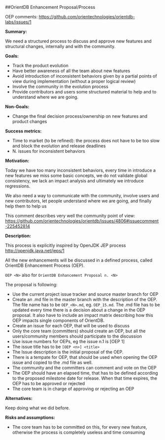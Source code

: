 ##OrientDB Enhancement Proposal/Process

OEP comments: https://github.com/orientechnologies/orientdb-labs/issues/1

**Summary:**

We need a structured process to discuss and approve new features and structural changes, internally and with the community.

**Goals:**

- Track the product evolution
- Have better awareness of all the team about new features
- Avoid introduction of inconsistent behaviors given by a partial points of view during implementation (without a proper logical review)
- Involve the community in the evolution process 
- Provide contributors and users some structured material to help and to understand where we are going.

**Non-Goals:**

- Change the final decision process/ownership on new features and product changes

**Success metrics:**

- Time to market (to be refined): the process does not have to be too slow and block the evolution and release deadlines
- N. issues for inconsistent behaviors

**Motivation:**

Today we have too many inconsistent behaviors, every time in introduce a new features we miss some basic concepts, we do not validate global consistency, we lack an impact analysis and ultimately we introduce regressions.

We also need a way to communicate with the community, involve users and new contributors, let people understand where we are going, and finally help them to help us

This comment describes very well the community point of view: 
https://github.com/orientechnologies/orientdb/issues/4806#issuecomment-225452814

**Description:**

This process is explicitly inspired by OpenJDK JEP process http://openjdk.java.net/jeps/1

All the new enhancements will be discussed in a defined process, called OrientDB Enhancement Process (OEP). 

`OEP <N>` also for `OrientDB Enhancement Proposal n. <N>`

The proposal is following:
- Use the current project issue tracker and source master branch for OEP
- Create an .md file in the master branch with the description of the OEP. The file name has to be `OEP_<N>.md`, eg. `OEP_15.md`. The .md file has to be updated every time there is a decision about a change in the OEP proposal. It also have to include an impact matrix describing how this OEP impacts single components of OrientDB.
- Create an issue for each OEP, that will be used to discuss 
- Only the core team (committers) should create an OEP, but all the users/community members should participate to the discussion
- Use issue numbers for OEPs, eg the issue n.1 is [OEP 1]
- The issue title has to be `[OEP <n>] <title>`
- The Issue description is the initial proposal of the OEP.
- There is a tempate for OEP, that should be used when opening the OEP issue and copied to the .md file as well.
- The community and the committers can comment and vote on the OEP
- The OEP should have an elapsed time, that has to be defined according to the proposed milestone date for release. When that time expires, the OEP has to be approved or rejected
- The core team is in charge of approving or rejecting an OEP

**Alternatives:**

Keep doing what we did before.

**Risks and assumptions:**

- The core team has to be committed on this, for every new feature, otherwise the process is completely useless and time consuming
